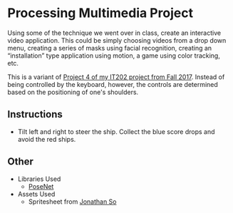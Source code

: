 # Processing Multimedia Project

Using some of the technique we went over in class, create an interactive video application. This could be simply choosing videos from a drop down menu, creating a series of masks using facial recognition, creating an “installation” type application using motion, a game using color tracking, etc.

This is a variant of [Project 4 of my IT202 project from Fall 2017](https://joshuacastor.me/IT202/project4/). Instead of being controlled by the keyboard, however, the controls are determined based on the positioning of one's shoulders.

## Instructions
* Tilt left and right to steer the ship. Collect the blue score drops and avoid the red ships.

## Other
* Libraries Used
  * [PoseNet](https://github.com/tensorflow/tfjs-models/tree/master/posenet)
* Assets Used
  * Spritesheet from [Jonathan So](https://jonathan-so.itch.io/creatorpack)
